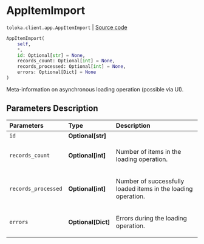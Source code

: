# AppItemImport
`toloka.client.app.AppItemImport` | [Source code](https://github.com/Toloka/toloka-kit/blob/v1.1.4/src/client/app/__init__.py#L184)

```python
AppItemImport(
    self,
    *,
    id: Optional[str] = None,
    records_count: Optional[int] = None,
    records_processed: Optional[int] = None,
    errors: Optional[Dict] = None
)
```

Meta-information on asynchronous loading operation (possible via UI).

## Parameters Description

| Parameters | Type | Description |
| :----------| :----| :-----------|
`id`|**Optional\[str\]**|
`records_count`|**Optional\[int\]**|<p>Number of items in the loading operation.</p>
`records_processed`|**Optional\[int\]**|<p>Number of successfully loaded items in the loading operation.</p>
`errors`|**Optional\[Dict\]**|<p>Errors during the loading operation.</p>
